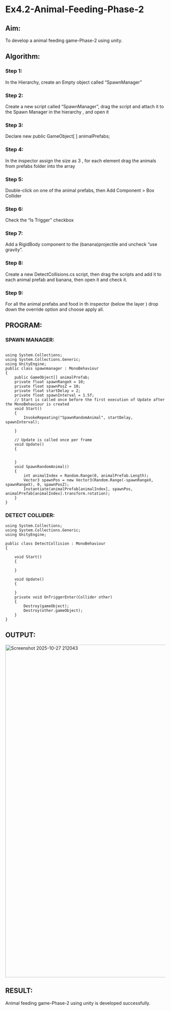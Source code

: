 # Ex4.2-Animal-Feeding-Phase-2

## Aim:
To develop a animal feeding game-Phase-2 using unity.

## Algorithm:
### Step 1:
In the Hierarchy, create an Empty object called “SpawnManager”

### Step 2:
Create a new script called “SpawnManager”, drag the script and attach it to the Spawn Manager in the hierarchy , and open it

### Step 3:
Declare new public GameObject[ ] animalPrefabs;

### Step 4:
In the inspector assign the size as 3 , for each element drag the animals from prefabs folder into the array

### Step 5:
Double-click on one of the animal prefabs, then Add Component > Box Collider

### Step 6:
Check the “Is Trigger” checkbox

### Step 7:
Add a RigidBody component to the (banana)projectile and uncheck “use gravity”.

### Step 8:
Create a new DetectCollisions.cs script, then drag the scripts and add it to each animal prefab and banana, then open it and check it.

### Step 9:
For all the animal prefabs and food in th inspector (below the layer ) drop down the override option and choose apply all.

## PROGRAM:


### SPAWN MANAGER:

```

using System.Collections;
using System.Collections.Generic;
using UnityEngine;
public class spawnmanager : MonoBehaviour
{
    public GameObject[] animalPrefab;
    private float spawnRangeX = 10;
    private float spawnPosZ = 10;
    private float startDelay = 2;
    private float spawnInterval = 1.5f;
    // Start is called once before the first execution of Update after the MonoBehaviour is created
    void Start()
    {
        InvokeRepeating("SpawnRandomAnimal", startDelay, spawnInterval);
        
    }

    // Update is called once per frame
    void Update()
    {

        
    }
    void SpawnRandomAnimal()
    {
        int animalIndex = Random.Range(0, animalPrefab.Length);
        Vector3 spawnPos = new Vector3(Random.Range(-spawnRangeX, spawnRangeX), 0, spawnPosZ);
        Instantiate(animalPrefab[animalIndex], spawnPos, animalPrefab[animalIndex].transform.rotation);
    }
}

```

### DETECT COLLIDER:

```
using System.Collections;
using System.Collections.Generic;
using UnityEngine;

public class DetectCollision : MonoBehaviour
{

    void Start()
    {
        
    }

    void Update()
    {

    }
    private void OnTriggerEnter(Collider other)
    {
        Destroy(gameObject);
        Destroy(other.gameObject);
    }
}
```

## OUTPUT:
<img width="1912" height="1043" alt="Screenshot 2025-10-27 212043" src="https://github.com/user-attachments/assets/2754810e-802f-4586-ae49-843287eb4d6a" />


## RESULT:
Animal feeding game-Phase-2 using unity is developed successfully.

